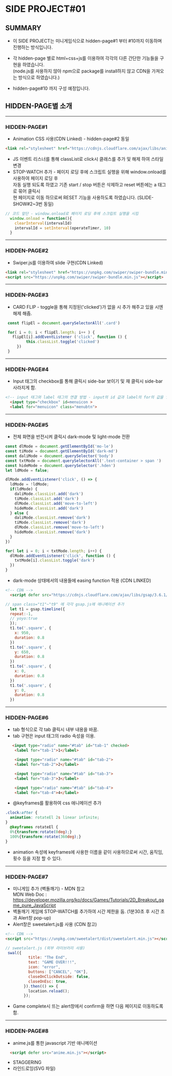 # SIDE PROJECT#01

## SUMMARY

- 이 SIDE PROJECT는 미니게임식으로 hidden-page#1 부터 #10까지 이동하며 진행하는 방식입니다.

- 각 hidden-page 별로 html+css+js를 이용하여 각각의 다른 간단한 기능들을 구현을 하였습니다.   
  (node.js를 사용하지 않아 npm으로 package를 install하지 않고 CDN을 가져오는 방식으로 하였습니다.)

- hidden-page#10 까지 구성 예정입니다.


## HIDDEN-PAGE별 소개
---
### HIDDEN-PAGE#1
  - Animation CSS 사용(CDN Linked) - hidden-page#2 동일
  ```html
  <link rel="stylesheet" href="https://cdnjs.cloudflare.com/ajax/libs/animate.css/4.1.1/animate.min.css" />
  ```
  - JS 이벤트 리스너를 통해 classList로 click시 클래스를 추가 및 해제 하여 스타일 변경
  - STOP-WATCH 추가 - 페이지 로딩 후에 스크립트 실행을 위해 window.onload를 사용하여 페이지 로딩 후  
  자동 실행 되도록 하였고 기존 start / stop 버튼은 삭제하고 reset 버튼에는 a 태그로 묶어 클릭시  
  현 페이지로 이동 하므로써 RESET 기능을 사용하도록 하였습니다. (SLIDE-SHOW#2~3번 동일)

  ```js 
  // 코드 앞단 - window.onload로 페이지 로딩 후에 스크립트 실행을 시킴
    window.onload = function(){
      clearInterval(intervalId)
      intervalId = setInterval(operateTimer, 10)
    }
  ```
  ---
### HIDDEN-PAGE#2
  - Swiper.js를 이용하여 slide 구현(CDN Linked)
  ```html
  <link rel="stylesheet" href="https://unpkg.com/swiper/swiper-bundle.min.css" />
  <script src="https://unpkg.com/swiper/swiper-bundle.min.js"></script>
  ```
  ---
### HIDDEN-PAGE#3

 - CARD FLIP - toggle을 통해 지정된('clicked')가 없을 시 추가 해주고 있을 시엔 해제 해줌. 
 ```js
  const flipEl = document.querySelectorAll('.card')

  for( i = 0; i < flipEl.length; i++ ) {
    flipEl[i].addEventListener ('click', function () {
          this.classList.toggle('clicked')
      })
  }
 ```
 ---
### HIDDEN-PAGE#4

  - Input 태그의 checkbox를 통해 클릭시 side-bar 보이기 및 재 클릭시 side-bar 사라지게 함.  
     
  ``` html
  <!-- input 태그와 label 태그의 연결 방법 - input의 id 값과 label의 for의 값을 일치 시킴. -->
    <input type="checkbox" id=menuicon >
    <label for="menuicon" class="menubtn">
  ```
  ---
  ### HIDDEN-PAGE#5

  - 전체 화면을 반전시켜 클릭시 dark-mode 및 light-mode 전환
  ```js
  const dlMode = document.getElementById('mo-le')
  const tiMode = document.getElementById('dark-md')
  const daliMode = document.querySelector('body')
  const txtMode = document.querySelectorAll('.text-container > span ')
  const hideMode = document.querySelector('.hden')
  let ldMode = false;

  dlMode.addEventListener('click', () => {
    ldMode = !ldMode;
    if(ldMode) {
      daliMode.classList.add('dark')
      tiMode.classList.add('dark')
      dlMode.classList.add('move-to-left')
      hideMode.classList.add('dark')
    } else {
      daliMode.classList.remove('dark')
      tiMode.classList.remove('dark')
      dlMode.classList.remove('move-to-left')
      hideMode.classList.remove('dark')
    }
  })

  for( let i = 0; i < txtMode.length; i++) {
    dlMode.addEventListener('click', function () {
      txtMode[i].classList.toggle('dark')
    })
  }
  ```
  - dark-mode 상태에서의 내용들에 easing function 적용 (CDN LINKED)

  ```html
  <!-- CDN -->
    <script defer src="https://cdnjs.cloudflare.com/ajax/libs/gsap/3.6.1/gsap.min.js"></script>
  ```
  ```js
  // span class="t1"~"t9" 에 각각 gsap.js에 애니메이션 추가
    let t1 = gsap.timeline({
    repeat:-1,
    // yoyo:true
    });
    t1.to('.square', {
      x: 950,
      duration: 0.8
    })
    t1.to('.square', {
      y: 650,
      duration: 0.8
    })
    t1.to('.square', {
      x: 0,
      duration: 0.8
    })
    t1.to('.square', {
      y: 0,
      duration: 0.8
    })

  ```
  ---
  ### HIDDEN-PAGE#6

  - tab 형식으로 각 tab 클릭시 내부 내용을 바꿈.
  - tab 구현은 input 태그의 radio 속성을 이용.
  ```html
     <input type="radio" name="#tab" id="tab-1" checked>
      <label for="tab-1">1</label>

      <input type="radio" name="#tab" id="tab-2">
      <label for="tab-2">2</label>

      <input type="radio" name="#tab" id="tab-3">
      <label for="tab-3">3</label>

      <input type="radio" name="#tab" id="tab-4">
      <label for="tab-4">4</label>
  ```
  - @keyframes를 활용하여 css 애니메이션 추가
  ```css
  .clock:after {
    animation: rotateEl 2s linear infinite;
  }
    @keyframes rotateEl {
    0%{transform:rotate(0deg);}
    100%{transform:rotate(360deg);}
  }
  ```
  - animation 속성에 keyframes에 사용한 이름을 같이 사용하므로써 시간, 움직임, 횟수 등을 지정 할 수 있다.
  ---
  ### HIDDEN-PAGE#7

  - 미니게임 추가 (벽돌깨기) - MDN 참고  
    MDN Web Doc : https://developer.mozilla.org/ko/docs/Games/Tutorials/2D_Breakout_game_pure_JavaScript
  - 벽돌깨기 게임에 STOP-WATCH를 추가하여 시간 제한을 둠.
    (1분30초 후 시간 초과 Alert창 pop-up)
  - Alert창은 sweetalert.js를 사용 (CDN 참고)
  ```html
  <!-- CDN -->
  <script src="https://unpkg.com/sweetalert/dist/sweetalert.min.js"></script>
  ```
  ```js
  // sweetalert.js (외부 라이브러리 사용)
   swal({ 
            title: "The End",
            text: "GAME OVER!!!",
            icon: "error",
            buttons: ["CANCEL", "OK"],
            closeOnClickOutside: false,
            closeOnEsc: true,
          }).then(() => {
            location.reload();
          });
  ```
  - Game complete시 뜨는 alert창에서 confirm을 하면 다음 페이지로 이동하도록 함.
  ---  
  ### HIDDEN-PAGE#8

  - anime.js를 통한 javascript 기반 애니메이션 
  ```html
    <script defer src="anime.min.js"></script>
  ```
  - STAGGERING
  - 라인드로잉(SVG 파일)
  

